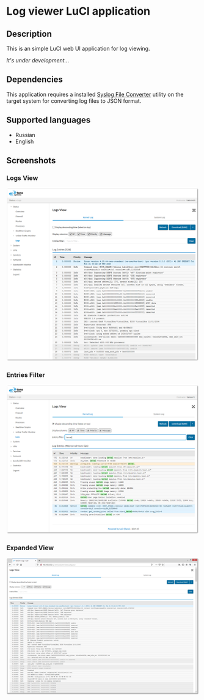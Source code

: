 # Log viewer LuCI application

## Description
This is an simple LuCI web UI application for log viewing.

*It's under development...*

## Dependencies
This application requires a installed [Syslog File Converter](https://github.com/namedun/syslog_fc) utility on the target system for converting log files to JSON format.

## Supported languages
- Russian
- English

## Screenshots

### Logs View
![Logs View](screenshots/luci-app-tn-logview.png?raw=true "Logs View")

### Entries Filter
![Entries Filter](screenshots/luci-app-tn-logview-filter.png?raw=true "Entries Filter")

### Expanded View
![Expanded View](screenshots/luci-app-tn-logview-expanded.png?raw=true "Expanded View")
